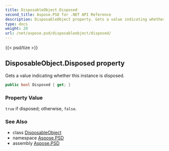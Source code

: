 ```yaml
---
title: DisposableObject.Disposed
second_title: Aspose.PSD for .NET API Reference
description: DisposableObject property. Gets a value indicating whether this instance is disposed
type: docs
weight: 20
url: /net/aspose.psd/disposableobject/disposed/
---
```

{{< psd/tize >}}
## DisposableObject.Disposed property

Gets a value indicating whether this instance is disposed.

```csharp
public bool Disposed { get; }
```

### Property Value

`true` if disposed; otherwise, `false`.

### See Also

* class [DisposableObject](../)
* namespace [Aspose.PSD](../../disposableobject/)
* assembly [Aspose.PSD](../../../)


